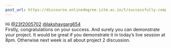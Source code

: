 ```yaml
---
post_url: https://discourse.onlinedegree.iitm.ac.in/t/successfully-completed-tds-project-2-seeking-feedback-demonstration-session/171054/2
---
```

Hi [@23f2005702](/u/23f2005702) [@lakshaygarg654](/u/lakshaygarg654)  
Firstly, congratulations on your success. And surely you can demonstrate your project. It would be great if you demonstrate it in today’s live session at 8pm. Otherwise next week is all about project 2 discussion.